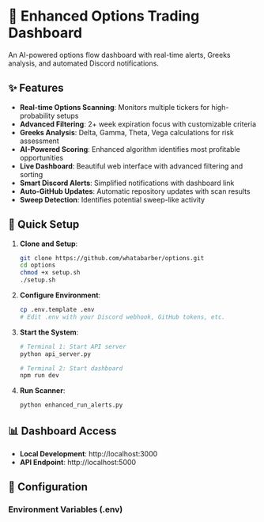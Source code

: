 # 🎯 Enhanced Options Trading Dashboard

An AI-powered options flow dashboard with real-time alerts, Greeks analysis, and automated Discord notifications.

## ✨ Features

- **Real-time Options Scanning**: Monitors multiple tickers for high-probability setups
- **Advanced Filtering**: 2+ week expiration focus with customizable criteria  
- **Greeks Analysis**: Delta, Gamma, Theta, Vega calculations for risk assessment
- **AI-Powered Scoring**: Enhanced algorithm identifies most profitable opportunities
- **Live Dashboard**: Beautiful web interface with advanced filtering and sorting
- **Smart Discord Alerts**: Simplified notifications with dashboard link
- **Auto-GitHub Updates**: Automatic repository updates with scan results
- **Sweep Detection**: Identifies potential sweep-like activity

## 🚀 Quick Setup

1. **Clone and Setup**:
   ```bash
   git clone https://github.com/whatabarber/options.git
   cd options
   chmod +x setup.sh
   ./setup.sh
   ```

2. **Configure Environment**:
   ```bash
   cp .env.template .env
   # Edit .env with your Discord webhook, GitHub tokens, etc.
   ```

3. **Start the System**:
   ```bash
   # Terminal 1: Start API server
   python api_server.py
   
   # Terminal 2: Start dashboard
   npm run dev
   ```

4. **Run Scanner**:
   ```bash
   python enhanced_run_alerts.py
   ```

## 📊 Dashboard Access

- **Local Development**: http://localhost:3000
- **API Endpoint**: http://localhost:5000

## 🔧 Configuration

### Environment Variables (.env)

```